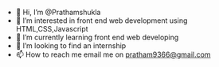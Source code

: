 - 👋 Hi, I’m @Prathamshukla
- 👀 I’m interested in front end web development using HTML,CSS,Javascript 
- 🌱 I’m currently learning front end web developing 
- 💞️ I’m looking to find an internship
- 📫 How to reach me email me on pratham9366@gmail.com

<!---
Prathamshukla14/Prathamshukla14 is a ✨ special ✨ repository because its `README.md` (this file) appears on your GitHub profile.
You can click the Preview link to take a look at your changes.
-
